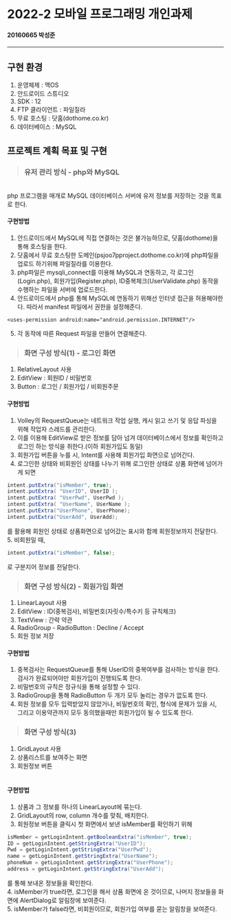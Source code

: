 # 2022-2 모바일 프로그래밍 개인과제
#### 20160665 박성준
---------------

## 구현 환경<br>
1. 운영체제 : 맥OS
2. 안드로이드 스튜디오
3. SDK : 12
4. FTP 클라이언트 : 파일질라
5. 무료 호스팅 : 닷홈(dothome.co.kr)
6. 데이터베이스 : MySQL

## 프로젝트 계획 목표 및 구현
> ### 유저 관리 방식 - php와 MySQL <br>
<br>
php 프로그램을 매개로 MySQL 데이터베이스 서버에 유저 정보를 저장하는 것을 목표로 한다.<br>

#### 구현방법<br>
1. 안드로이드에서 MySQL에 직접 연결하는 것은 불가능하므로, 닷홈(dothome)을 통해 호스팅을 한다.
2. 닷홈에서 무료 호스팅한 도메인(psjoo7pproject.dothome.co.kr)에 php파일을 업로드 하기위해 파일질라를 이용한다.
3. php파일은 mysqli_connect를 이용해 MySQL과 연동하고, 각 로그인(Login.php), 회원가입(Register.php), ID중복체크(UserValidate.php) 동작을 수행하는 파일을 서버에 업로드한다.
4. 안드로이드에서 php를 통해 MySQL에 연동하기 위해선 인터넷 접근을 허용해야한다. 따라서 manifest 파일에서 권한을 설정해준다.
```
<uses-permission android:name="android.permission.INTERNET"/>
```
5. 각 동작에 따른 Request 파일을 만들어 연결해준다.

> ### 화면 구성 방식(1) - 로그인 화면<br>
1. RelativeLayout 사용
2. EditView : 회원ID / 비밀번호
3. Button : 로그인 / 회원가입 / 비회원주문

#### 구현방법<br>
1. Volley의 RequestQueue는 네트워크 작업 실행, 캐시 읽고 쓰기 및 응답 파싱을 위해 작업자 스레드를 관리한다.
2. 이를 이용해 EditView로 받은 정보를 담아 넘겨 데이터베이스에서 정보를 확인하고 로그인 하는 방식을 취한다.(이하 회원가입도 동일)
3. 회원가입 버튼을 누를 시, Intent를 사용해 회원가입 화면으로 넘어간다.
4. 로그인한 상태와 비회원인 상태를 나누기 위해 로그인한 상태로 상품 화면에 넘어가게 되면
```java
intent.putExtra("isMember", true);
intent.putExtra( "UserID", UserID );
intent.putExtra( "UserPwd", UserPwd );
intent.putExtra( "UserName", UserName );
intent.putExtra("UserPhone", UserPhone);
intent.putExtra("UserAdd", UserAdd);
```
를 활용해 회원인 상태로 상품화면으로 넘어갔는 표시와 함께 회원정보까지 전달한다.<br>
5. 비회원일 때,
```java
intent.putExtra("isMember", false);
```
로 구분지어 정보를 전달한다.
> ### 화면 구성 방식(2) - 회원가입 화면<br>
1. LinearLayout 사용<br>
2. EditView : ID(중복검사), 비밀번호(자릿수/특수키 등 규칙체크)<br>
3. TextView : 간략 약관<br>
4. RadioGroup - RadioButton : Decline / Accept<br>
5. 회원 정보 저장

#### 구현방법<br>
1. 중복검사는 RequestQueue를 통해 UserID의 중복여부를 검사하는 방식을 한다. 검사가 완료되어야만 회원가입이 진행되도록 한다.
2. 비밀번호의 규칙은 정규식을 통해 설정할 수 있다.
3. RadioGroup을 통해 RadioButton 두 개가 모두 눌리는 경우가 없도록 한다.
4. 회원 정보를 모두 입력받았지 않았거나, 비밀번호의 확인, 형식에 문제가 있을 시, 그리고 이용약관까지 모두 동의했을때만 회원가입이 될 수 있도록 한다.


> ### 화면 구성 방식(3)<br>
1. GridLayout 사용<br>
2. 상품리스트를 보여주는 화면<br>
3. 회원정보 버튼<br><br>

#### 구현방법<br>
1. 상품과 그 정보를 하나의 LinearLayout에 묶는다.
2. GridLayout의 row, column 개수를 맞춰, 배치한다.
3. 회원정보 버튼을 클릭시 첫 화면에서 보낸 isMember를 확인하기 위해
```java
isMember = getLoginIntent.getBooleanExtra("isMember", true);
ID = getLoginIntent.getStringExtra("UserID");
Pwd = getLoginIntent.getStringExtra("UserPwd");
name = getLoginIntent.getStringExtra("UserName");
phoneNum = getLoginIntent.getStringExtra("UserPhone");
address = getLoginIntent.getStringExtra("UserAdd");
```
를 통해 보내온 정보들을 확인한다.<br>
4. isMember가 true라면, 로그인을 해서 상품 화면에 온 것이므로, 나머지 정보들을 화면에 AlertDialog로 알림창에 보여준다.<br>
5. isMember가 false라면, 비회원이므로, 회원가입 여부를 묻는 알림창을 보여준다.
